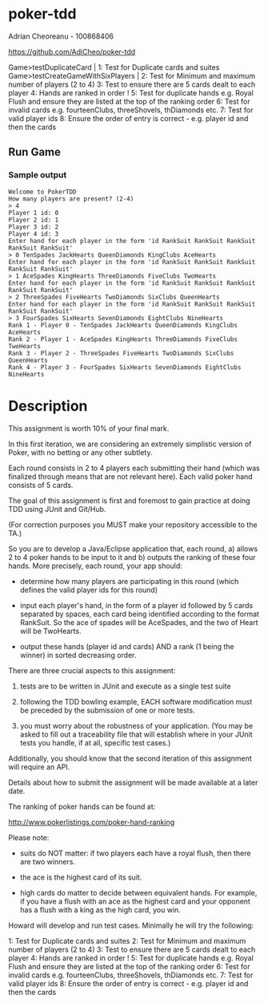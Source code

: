 # poker-tdd

Adrian Cheoreanu - 100868406

https://github.com/AdiCheo/poker-tdd

Game>testDuplicateCard | 1: Test for Duplicate cards and suites 
Game>testCreateGameWithSixPlayers | 2: Test for Minimum and maximum number of players (2 to 4) 
3: Test to ensure there are 5 cards dealt to each player 
4: Hands are ranked in order ! 
5: Test for duplicate hands e.g. Royal Flush and ensure they are listed at the top of the ranking order 
6: Test for invalid cards e.g. fourteenClubs, threeShovels, thDiamonds etc. 
7: Test for valid player ids 8: Ensure the order of entry is correct - e.g. player id and then the cards

## Run Game

### Sample output
```
Welcome to PokerTDD
How many players are present? (2-4)
> 4
Player 1 id: 0
Player 2 id: 1
Player 3 id: 2
Player 4 id: 3
Enter hand for each player in the form 'id RankSuit RankSuit RankSuit RankSuit RankSuit'
> 0 TenSpades JackHearts QueenDiamonds KingClubs AceHearts
Enter hand for each player in the form 'id RankSuit RankSuit RankSuit RankSuit RankSuit'
> 1 AceSpades KingHearts ThreeDiamonds FiveClubs TwoHearts
Enter hand for each player in the form 'id RankSuit RankSuit RankSuit RankSuit RankSuit'
> 2 ThreeSpades FiveHearts TwoDiamonds SixClubs QueenHearts
Enter hand for each player in the form 'id RankSuit RankSuit RankSuit RankSuit RankSuit'
> 3 FourSpades SixHearts SevenDiamonds EightClubs NineHearts
Rank 1 - Player 0 - TenSpades JackHearts QueenDiamonds KingClubs AceHearts
Rank 2 - Player 1 - AceSpades KingHearts ThreeDiamonds FiveClubs TwoHearts
Rank 3 - Player 2 - ThreeSpades FiveHearts TwoDiamonds SixClubs QueenHearts
Rank 4 - Player 3 - FourSpades SixHearts SevenDiamonds EightClubs NineHearts

```


# Description
This assignment is worth 10% of your final mark.

In this first iteration, we are considering an extremely simplistic version of Poker, with no betting or any other subtlety. 

Each round consists in 2 to 4 players each submitting their hand (which was finalized through means that are not relevant here). Each valid poker hand consists of 5 cards. 

The goal of this assignment is first and foremost to gain practice at doing TDD using JUnit and Git/Hub. 

(For correction purposes you MUST make your repository accessible to the TA.)

So you are to develop a Java/Eclipse application that, each round, a) allows 2 to 4 poker hands to be input to it and b) outputs the ranking of these four hands. More precisely, each round, your app should:

- determine how many players are participating in this round (which defines the valid player ids for this round)

- input each player's hand, in the form of a player id followed by 5 cards separated by spaces, each card being identified according to the format RankSuit. So the ace of spades will be AceSpades, and the two of Heart will be TwoHearts. 

- output these hands (player id and cards) AND a rank (1 being the winner) in sorted decreasing order.

There are three crucial aspects to this assignment: 

1) tests are to be written in JUnit and execute as a single test suite

2) following the TDD bowling example, EACH software modification must be preceded by the submission of one or more tests. 

3) you must worry about the robustness of your application. (You may be asked to fill out a traceability file that will establish where in your JUnit tests you handle, if at all, specific test cases.)

Additionally, you should know that the second iteration of this assignment will require an API.

Details about how to submit the assignment will be made available at a later date. 

The ranking of poker hands can be found at: 

http://www.pokerlistings.com/poker-hand-ranking 



Please note: 

- suits do NOT matter: if two players each have a royal flush, then there are two winners. 

- the ace is the highest card of its suit.

- high cards do matter to decide between equivalent hands. For example, if you have a flush with an ace as the highest card and your opponent has a flush with a king as the high card, you win. 

Howard will develop and run test cases. Minimally he will try the following:

1: Test for Duplicate cards and suites
2: Test for Minimum and maximum number of players (2 to 4)
3: Test to ensure there are 5 cards dealt to each player
4: Hands are ranked in order !
5: Test for duplicate hands e.g. Royal Flush and ensure they are listed at the top of the ranking order
6: Test for invalid cards e.g. fourteenClubs, threeShovels, thDiamonds etc.
7: Test for valid player ids
8: Ensure the order of entry is correct - e.g. player id and then the cards
